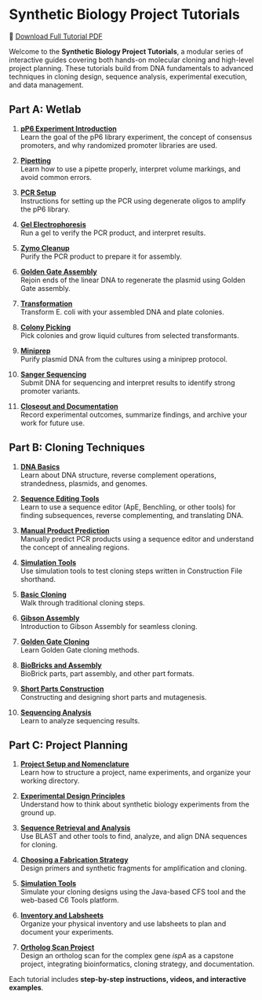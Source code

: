# Synthetic Biology Project Tutorials

<p>📄 <a href="pdf/combined.pdf" target="_blank">Download Full Tutorial PDF</a></p>

Welcome to the **Synthetic Biology Project Tutorials**, a modular series of interactive guides covering both hands-on molecular cloning and high-level project planning. These tutorials build from DNA fundamentals to advanced techniques in cloning design, sequence analysis, experimental execution, and data management.

## Part A: Wetlab

1. **[pP6 Experiment Introduction](pp6_intro.md)**  
   Learn the goal of the pP6 library experiment, the concept of consensus promoters, and why randomized promoter libraries are used.

2. **[Pipetting](pp6_pipetting.md)**  
   Learn how to use a pipette properly, interpret volume markings, and avoid common errors.

3. **[PCR Setup](pp6_pcr.md)**  
   Instructions for setting up the PCR using degenerate oligos to amplify the pP6 library.

4. **[Gel Electrophoresis](pp6_gel.md)**  
   Run a gel to verify the PCR product, and interpret results.

5. **[Zymo Cleanup](pp6_cleanup.md)**  
   Purify the PCR product to prepare it for assembly.

6. **[Golden Gate Assembly](pp6_assembly.md)**  
   Rejoin ends of the linear DNA to regenerate the plasmid using Golden Gate assembly.

7. **[Transformation](pp6_transformation.md)**  
   Transform E. coli with your assembled DNA and plate colonies.

8. **[Colony Picking](pp6_pick.md)**  
   Pick colonies and grow liquid cultures from selected transformants.

9. **[Miniprep](pp6_miniprep.md)**  
   Purify plasmid DNA from the cultures using a miniprep protocol.

10. **[Sanger Sequencing](pp6_sequencing.md)**  
    Submit DNA for sequencing and interpret results to identify strong promoter variants.

11. **[Closeout and Documentation](pp6_closeout.md)**  
    Record experimental outcomes, summarize findings, and archive your work for future use.

## Part B: Cloning Techniques

1. **[DNA Basics](dna_basics.md)**  
   Learn about DNA structure, reverse complement operations, strandedness, plasmids, and genomes.

2. **[Sequence Editing Tools](sequence_tools.md)**  
   Learn to use a sequence editor (ApE, Benchling, or other tools) for finding subsequences, reverse complementing, and translating DNA.

3. **[Manual Product Prediction](manual_prediction.md)**  
   Manually predict PCR products using a sequence editor and understand the concept of annealing regions.

4. **[Simulation Tools](simulation_tools.md)**  
   Use simulation tools to test cloning steps written in Construction File shorthand.

5. **[Basic Cloning](basic_cloning.md)**  
   Walk through traditional cloning steps.

6. **[Gibson Assembly](gibson.md)**  
   Introduction to Gibson Assembly for seamless cloning.

7. **[Golden Gate Cloning](golden_gate.md)**  
   Learn Golden Gate cloning methods.

8. **[BioBricks and Assembly](biobricks.md)**  
   BioBrick parts, part assembly, and other part formats.

9. **[Short Parts Construction](short_parts.md)**  
   Constructing and designing short parts and mutagenesis.  

10. **[Sequencing Analysis](sequencing.md)**  
   Learn to analyze sequencing results.

## Part C: Project Planning

1. **[Project Setup and Nomenclature](project_setup.md)**  
   Learn how to structure a project, name experiments, and organize your working directory.

2. **[Experimental Design Principles](design_principles.md)**  
   Understand how to think about synthetic biology experiments from the ground up.

3. **[Sequence Retrieval and Analysis](sequence_analysis.md)**  
   Use BLAST and other tools to find, analyze, and align DNA sequences for cloning.

4. **[Choosing a Fabrication Strategy](oligo_design.md)**  
   Design primers and synthetic fragments for amplification and cloning.

5. **[Simulation Tools](cfs_simulation.md)**  
   Simulate your cloning designs using the Java-based CFS tool and the web-based C6 Tools platform.

6. **[Inventory and Labsheets](inventory_labsheets.md)**  
   Organize your physical inventory and use labsheets to plan and document your experiments.

7. **[Ortholog Scan  Project](project_ispA.md)**  
   Design an ortholog scan for the complex gene *ispA* as a capstone project, integrating bioinformatics, cloning strategy, and documentation.

Each tutorial includes **step-by-step instructions, videos, and interactive examples**.
